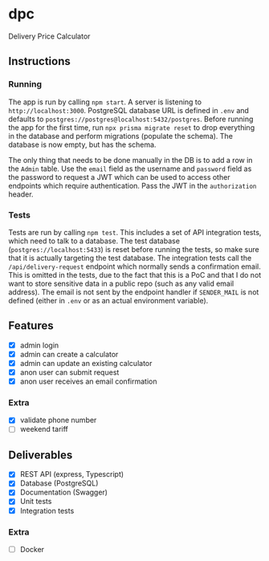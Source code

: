 # dpc
Delivery Price Calculator

## Instructions

### Running

The app is run by calling `npm start`. A server is listening to `http://localhost:3000`.
PostgreSQL database URL is defined in `.env` and defaults to `postgres://postgres@localhost:5432/postgres`.
Before running the app for the first time, run `npx prisma migrate reset` to drop everything in the database and perform migrations (populate the schema).
The database is now empty, but has the schema.

The only thing that needs to be done manually in the DB is to add a row in the `Admin` table.
Use the `email` field as the username and `password` field as the password to request a JWT which can be used to access other endpoints which require authentication.
Pass the JWT in the `authorization` header.

### Tests

Tests are run by calling `npm test`. This includes a set of API integration tests, which need to talk to a database.
The test database (`postgres://localhost:5433`) is reset before running the tests, so make sure that it is actually targeting the test database.
The integration tests call the `/api/delivery-request` endpoint which normally sends a confirmation email. This is omitted in the tests, due to the fact that this is a PoC and that I do not want to store sensitive data in a public repo (such as any valid email address).
The email is not sent by the endpoint handler if `SENDER_MAIL` is not defined (either in `.env` or as an actual environment variable).

## Features

- [x] admin login
- [x] admin can create a calculator
- [x] admin can update an existing calculator
- [x] anon user can submit request
- [x] anon user receives an email confirmation

### Extra

- [x] validate phone number
- [ ] weekend tariff

## Deliverables

- [x] REST API (express, Typescript)
- [x] Database (PostgreSQL)
- [x] Documentation (Swagger)
- [x] Unit tests
- [x] Integration tests

### Extra

- [ ] Docker
